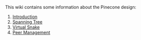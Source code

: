 This wiki contains some information about the Pinecone design:

1. [Introduction](https://github.com/matrix-org/pinecone/wiki/1.-Introduction)
1. [Spanning Tree](https://github.com/matrix-org/pinecone/wiki/2.-Spanning-Tree)
1. [Virtual Snake](https://github.com/matrix-org/pinecone/wiki/3.-Virtual-Snake)
1. [Peer Management](https://github.com/matrix-org/pinecone/wiki/4.-Peer-Management)